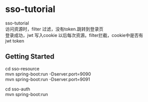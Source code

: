 # sso-tutorial
sso-tutorial  
访问资源时，filter 过滤，没有token.跳转到登录页  
登录成功，jwt 写入cookie 
以后每次资源。filter拦截，cookie中是否有  
jwt token 

  
## Getting Started
cd sso-resource   
mvn spring-boot:run -Dserver.port=9090  
mvn spring-boot:run -Dserver.port=9091  
  
cd sso-auth   
mvn spring-boot:run 
